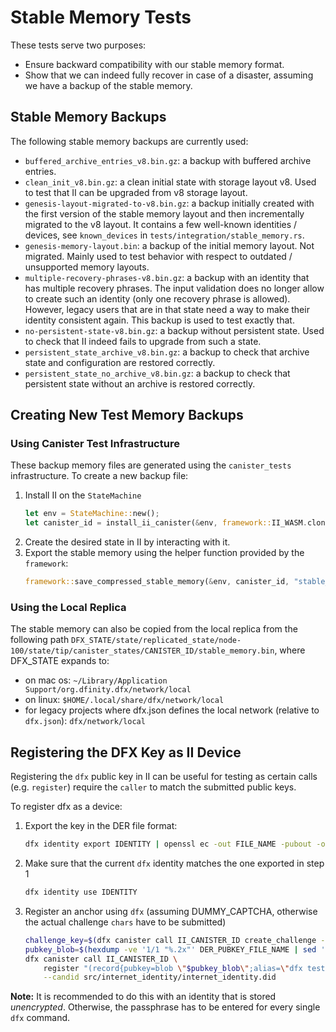 # Stable Memory Tests

These tests serve two purposes:
* Ensure backward compatibility with our stable memory format.
* Show that we can indeed fully recover in case of a disaster, assuming
  we have a backup of the stable memory.

## Stable Memory Backups

The following stable memory backups are currently used:
* `buffered_archive_entries_v8.bin.gz`: a backup with buffered archive entries.
* `clean_init_v8.bin.gz`: a clean initial state with storage layout v8. Used to test that II can be upgraded from v8
  storage layout.
* `genesis-layout-migrated-to-v8.bin.gz`: a backup initially created with the first version of the stable memory layout and then incrementally migrated to the v8 layout. It contains a few well-known identities / devices, see `known_devices` in `tests/integration/stable_memory.rs`.
* `genesis-memory-layout.bin`: a backup of the initial memory layout. Not migrated. Mainly used to test behavior with respect to outdated / unsupported memory layouts.
* `multiple-recovery-phrases-v8.bin.gz`: a backup with an identity that has multiple recovery phrases. The input validation does no longer allow to create such an identity (only one recovery phrase is allowed). However, legacy users that are in that state need a way to make their identity consistent again. This backup is used to test exactly that.
* `no-persistent-state-v8.bin.gz`: a backup without persistent state. Used to check that II indeed fails to upgrade from such a state.
* `persistent_state_archive_v8.bin.gz`: a backup to check that archive state and configuration are restored correctly.
* `persistent_state_no_archive_v8.bin.gz`: a backup to check that persistent state without an archive is restored correctly. 

## Creating New Test Memory Backups

### Using Canister Test Infrastructure
These backup memory files are generated using the `canister_tests` infrastructure. To create a new backup file:
1. Install II on the `StateMachine`
    ```rust
    let env = StateMachine::new();
    let canister_id = install_ii_canister(&env, framework::II_WASM.clone());
    ```
2. Create the desired state in II by interacting with it.
3. Export the stable memory using the helper function provided by the `framework`:
    ```rust
    framework::save_compressed_stable_memory(&env, canister_id, "stable_memory/stable.bin.gz", "stable_memory/stable.bin.gz");
    ```
### Using the Local Replica

The stable memory can also be copied from the local replica from the following path `DFX_STATE/state/replicated_state/node-100/state/tip/canister_states/CANISTER_ID/stable_memory.bin`, where DFX_STATE expands to:
* on mac os: `~/Library/Application Support/org.dfinity.dfx/network/local`
* on linux: `$HOME/.local/share/dfx/network/local`
* for legacy projects where dfx.json defines the local network (relative to `dfx.json`): `dfx/network/local`

## Registering the DFX Key as II Device

Registering the `dfx` public key in II can be useful for testing as certain calls (e.g. `register`) require the `caller` to match the submitted public keys.

To register dfx as a device:
1. Export the key in the DER file format:
    ```bash
    dfx identity export IDENTITY | openssl ec -out FILE_NAME -pubout -outform der
    ```
2. Make sure that the current `dfx` identity matches the one exported in step 1
    ```bash
    dfx identity use IDENTITY
    ```
3. Register an anchor using `dfx` (assuming DUMMY_CAPTCHA, otherwise the actual challenge `chars` have to be submitted)
    ```bash
    challenge_key=$(dfx canister call II_CANISTER_ID create_challenge --candid src/internet_identity/internet_identity.did | sed -n 's/.*challenge_key[[:space:]]*=[[:space:]]*"\(.*\)".*/\1/p')
    pubkey_blob=$(hexdump -ve '1/1 "%.2x"' DER_PUBKEY_FILE_NAME | sed 's/../\\&/g')
    dfx canister call II_CANISTER_ID \
        register "(record{pubkey=blob \"$pubkey_blob\";alias=\"dfx test key\";purpose=variant{authentication};key_type=variant{unknown};protection=variant{unprotected};},record{key=\"$challenge_key\";chars=\"a\"})" \
        --candid src/internet_identity/internet_identity.did
    ```
**Note:** It is recommended to do this with an identity that is stored _unencrypted_. Otherwise, the passphrase has to be entered for every single `dfx` command.